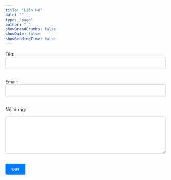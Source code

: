 ```yaml
---
title: "Liên Hệ"
date: ""
type: "page"
author: " "
showBreadCrumbs: false
showDate: false
showReadingTime: false
---
```


<style>
  .form-field {
    width: 100%;
    padding: 0.6rem;
    border: 1px solid #ccc;
    border-radius: 4px;
    margin-bottom: 1rem;
    font-size: 1rem;
  }
  .form-button {
    background-color: #007bff;
    color: white;
    padding: 0.6rem 1.2rem;
    border: none;
    border-radius: 4px;
    font-weight: bold;
    cursor: pointer;
  }
  .form-button:hover {
    background-color: #0056b3;
  }
</style>

<form action="https://formspree.io/f/mgvyyzqo" method="POST" style="max-width: 500px; margin-top: 1rem;">
  <label for="name">Tên:</label><br>
  <input type="text" name="name" required class="form-field"><br>

  <label for="email">Email:</label><br>
  <input type="email" name="_replyto" required class="form-field"><br>

  <label for="message">Nội dung:</label><br>
  <textarea name="message" rows="5" required class="form-field"></textarea><br>

  <button type="submit" class="form-button">Gửi</button>
</form>
